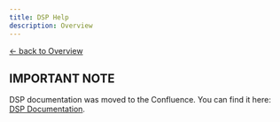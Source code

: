```yaml
---
title: DSP Help
description: Overview
---
```


[&larr; back to Overview](/)

## IMPORTANT NOTE
DSP documentation was moved to the Confluence. You can find it here: [DSP Documentation](https://groupspace.vaillant-group.com/pages/viewpage.action?pageId=516726598).
